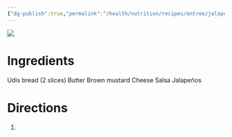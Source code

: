 ```yaml
---
{"dg-publish":true,"permalink":"/health/nutrition/recipes/entree/jalapeno-grilled-cheese/","tags":["cookmate"]}
---
```



![](https://d3u8pti8i6gm88.cloudfront.net/medias/img/recipes/44450_Jalapeno_Grilled_Cheese_FI7Wtg0.jpg)

# Ingredients

Udis bread (2 slices)
Butter
Brown mustard
Cheese
Salsa
Jalapeños

# Directions

1) 